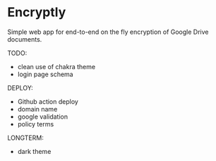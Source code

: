 # Encryptly

Simple web app for end-to-end on the fly encryption of Google Drive documents.

TODO:
- clean use of chakra theme
- login page schema

DEPLOY:
- Github action deploy
- domain name
- google validation
- policy terms

LONGTERM:
- dark theme